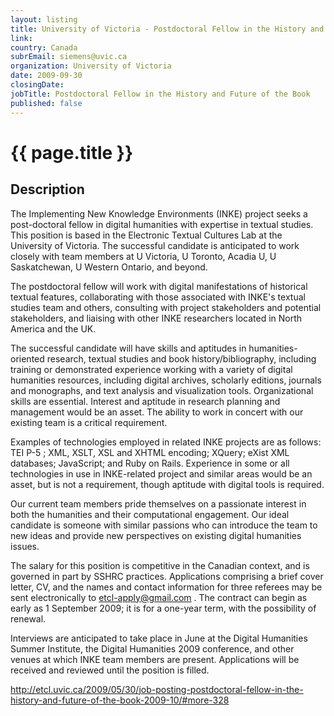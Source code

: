 ```yaml
---
layout: listing
title: University of Victoria - Postdoctoral Fellow in the History and Future of the Book
link:
country: Canada
subrEmail: siemens@uvic.ca
organization: University of Victoria 
date: 2009-09-30
closingDate: 
jobTitle: Postdoctoral Fellow in the History and Future of the Book
published: false
---
```



# {{ page.title }}

## Description

<p>The Implementing New Knowledge Environments (INKE) project seeks a post-doctoral fellow in digital humanities with expertise in textual studies. This position is based in the Electronic Textual Cultures Lab at the University of Victoria. The successful candidate is anticipated to work
closely with team members at U Victoria, U Toronto, Acadia U, U
Saskatchewan, U Western Ontario, and beyond.</p>

<p>The postdoctoral fellow will work with digital manifestations of historical
textual features, collaborating with those associated with INKE's textual studies team and others, consulting with project stakeholders and potential
stakeholders, and liaising with other INKE researchers located in North America and the UK.</p>

<p>The successful candidate will have skills and aptitudes in
humanities-oriented research, textual studies and book history/bibliography,
including training or demonstrated experience working with a variety of
digital humanities resources, including digital archives, scholarly
editions, journals and monographs, and text analysis and visualization
tools.  Organizational skills are essential. Interest and aptitude in
research planning and management would be an asset. The ability to work in
concert with our existing team is a critical requirement.</p>

<p>Examples of technologies employed in related INKE projects are as follows:
TEI P-5 ; XML, XSLT, XSL and XHTML encoding; XQuery; eXist XML databases;
JavaScript; and Ruby on Rails.  Experience in some or all technologies in
use in INKE-related project and similar areas would be an asset, but is not
a requirement, though aptitude with digital tools is required.</p>

<p>Our current team members pride themselves on a passionate interest in both
the humanities and their computational engagement. Our ideal candidate is
someone with similar passions who can introduce the team to new ideas and
provide new perspectives on existing digital humanities issues.</p>

The salary for this position is competitive in the Canadian context, and is
governed in part by SSHRC practices. Applications comprising a brief cover
letter, CV, and the names and contact information for three referees may be
sent electronically to etcl-apply@gmail.com . The contract can begin as
early as 1 September 2009; it is for a one-year term, with the possibility
of renewal.

<p>Interviews are anticipated to take place in June at the Digital Humanities
Summer Institute, the Digital Humanities 2009 conference, and other venues
at which INKE team members are present.  Applications will be received and
reviewed until the position is filled.</p>

http://etcl.uvic.ca/2009/05/30/job-posting-postdoctoral-fellow-in-the-history-and-future-of-the-book-2009-10/#more-328
